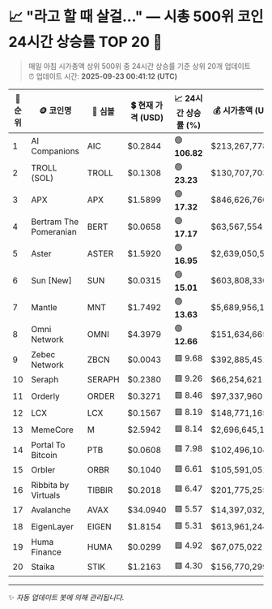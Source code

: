 
# 📈 "라고 할 때 살걸..." — 시총 500위 코인 24시간 상승률 TOP 20 🚀

> 매일 아침 시가총액 상위 500위 중 24시간 상승률 기준 상위 20개 업데이트  
> ⏰ 업데이트 시간: **2025-09-23 00:41:12 (UTC)**

| 🔢 순위 | 🪙 코인명 | 🔣 심볼 | 💲 현재 가격 (USD) | 📈 24시간 상승률 (%) | 💰 시가총액 (USD) | 🔄 24시간 거래량 (USD) | 🔢 유통 공급량 |
|--------|----------|--------|-------------------|--------------------|--------------------|-----------------------|-------------------|
| 1 | AI Companions | AIC | $0.2844 | 🟢 **106.82** | $213,267,778 | $7,206,251 | 749,999,700 |
| 2 | TROLL (SOL) | TROLL | $0.1308 | 🟢 **23.23** | $130,707,703 | $21,568,313 | 998,943,973 |
| 3 | APX | APX | $1.5899 | 🟢 **17.32** | $846,626,760 | $56,280,577 | 532,509,870 |
| 4 | Bertram The Pomeranian | BERT | $0.0658 | 🟢 **17.17** | $63,567,554 | $5,865,155 | 966,749,338 |
| 5 | Aster | ASTER | $1.5920 | 🟢 **16.95** | $2,639,050,539 | $2,283,351,013 | 1,657,700,000 |
| 6 | Sun [New] | SUN | $0.0315 | 🟢 **15.01** | $603,808,330 | $975,474,361 | 19,167,121,745 |
| 7 | Mantle | MNT | $1.7492 | 🟢 **13.63** | $5,689,956,154 | $588,742,257 | 3,252,944,056 |
| 8 | Omni Network | OMNI | $4.3979 | 🟢 **12.66** | $151,634,665 | $231,907,391 | 34,478,820 |
| 9 | Zebec Network | ZBCN | $0.0043 | 🟩 9.68 | $392,885,451 | $22,891,298 | 91,955,238,351 |
| 10 | Seraph | SERAPH | $0.2380 | 🟩 9.26 | $66,254,621 | $16,513,100 | 278,426,910 |
| 11 | Orderly | ORDER | $0.3271 | 🟩 8.46 | $97,337,960 | $163,671,887 | 297,542,065 |
| 12 | LCX | LCX | $0.1567 | 🟩 8.19 | $148,771,165 | $2,101,653 | 949,469,112 |
| 13 | MemeCore | M | $2.5942 | 🟩 8.14 | $2,696,645,158 | $38,217,536 | 1,039,501,066 |
| 14 | Portal To Bitcoin | PTB | $0.0608 | 🟩 7.98 | $102,496,104 | $833,044,801 | 1,685,711,384 |
| 15 | Orbler | ORBR | $0.1040 | 🟩 6.61 | $105,591,051 | $17,390 | 1,015,586,750 |
| 16 | Ribbita by Virtuals | TIBBIR | $0.2018 | 🟩 6.47 | $201,775,255 | $1,930,365 | 1,000,000,000 |
| 17 | Avalanche | AVAX | $34.0940 | 🟩 5.57 | $14,397,032,875 | $2,166,144,830 | 422,275,285 |
| 18 | EigenLayer | EIGEN | $1.8154 | 🟩 5.31 | $613,961,244 | $237,138,715 | 338,203,332 |
| 19 | Huma Finance | HUMA | $0.0299 | 🟩 4.92 | $67,075,022 | $62,187,722 | 2,243,333,333 |
| 20 | Staika | STIK | $1.2163 | 🟩 4.30 | $156,770,299 | $43,940,561 | 128,890,286 |

---

✨ *자동 업데이트 봇에 의해 관리됩니다.*

